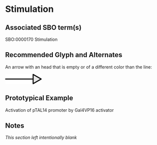# Stimulation

## Associated SBO term(s)
SBO:0000170 Stimulation

## Recommended Glyph and Alternates
An arrow with an head that is empty or of a different color than the line:

![glyph specification](stimulation-specification.png)

## Prototypical Example

Activation of pTAL14 promoter by Gal4VP16 activator

## Notes
*This section left intentionally blank*
